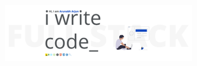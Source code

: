 [![arunabharjun.com](https://github.com/arunabharjun/arunabharjun/blob/master/profile_readme.png "arunabharjun.com")](https://arunabharjun.com)

<!--
### Hi there 👋
 
**arunabharjun/arunabharjun** is a ✨ _special_ ✨ repository because its `README.md` (this file) appears on your GitHub profile.

Here are some ideas to get you started: 

- 🔭 I’m currently working on ...
- 🌱 I’m currently learning ...
- 👯 I’m looking to collaborate on ...
- 🤔 I’m looking for help with ...
- 💬 Ask me about ...
- 📫 How to reach me: ...
- 😄 Pronouns: ...
- ⚡ Fun fact: ...
-->
